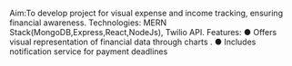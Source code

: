 Aim:To develop project for visual expense and income  tracking, ensuring financial awareness. 
Technologies:  MERN Stack(MongoDB,Express,React,NodeJs), Twilio API. 
Features: 
 ●  Offers  visual representation  of financial data through  charts  . 
 ●  Includes  notification service  for payment deadlines 
